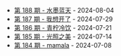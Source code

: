 * [第 188 期 - 水墨蓝天](https://weekly.tw93.fun/posts/188-水墨蓝天) - 2024-08-04
* [第 187 期 - 我想开了](https://weekly.tw93.fun/posts/187-我想开了) - 2024-07-29
* [第 186 期 - 青柠冷饮](https://weekly.tw93.fun/posts/186-青柠冷饮) - 2024-07-21
* [第 185 期 - 光照之美](https://weekly.tw93.fun/posts/185-光照之美) - 2024-07-14
* [第 184 期 - mamala](https://weekly.tw93.fun/posts/184-mamala) - 2024-07-08
